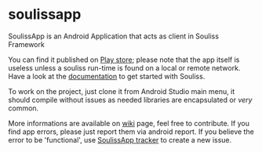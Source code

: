 # soulissapp
SoulissApp is an Android Application that acts as client in Souliss Framework

You can find it published on <a href="https://play.google.com/store/apps/details?id=it.angelic.soulissclient">Play store</a>; please note that the app itself is useless unless a souliss run-time is found on a local or remote network. Have a look at the <a href="http://souliss.github.io/welcome/">documentation</a> to get started with Souliss.

To work on the project, just clone it from Android Studio main menu, it should compile without issues as needed libraries are encapsulated or *very* common. 

More informations are available on <a href="https://github.com/souliss/souliss/wiki/SoulissApp">wiki</a> page, feel free to contribute. If you find app errors, please just report them via android report. If you believe the error to be 'functional', use <a href="https://github.com/souliss/soulissapp/issues">SoulissApp tracker</a> to create a new issue.

